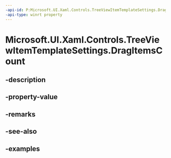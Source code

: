 ```yaml
---
-api-id: P:Microsoft.UI.Xaml.Controls.TreeViewItemTemplateSettings.DragItemsCount
-api-type: winrt property
---
```


<!-- Property syntax.
public int DragItemsCount { get; }
-->

# Microsoft.UI.Xaml.Controls.TreeViewItemTemplateSettings.DragItemsCount

## -description

## -property-value

## -remarks

## -see-also

## -examples

